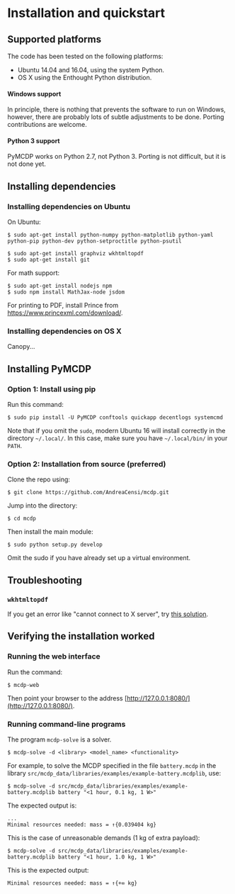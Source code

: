 # Installation and quickstart

## Supported platforms

The code has been tested on the following platforms:

* Ubuntu 14.04 and 16.04, using the system Python.
* OS X using the Enthought Python distribution.


#### Windows support

In principle, there is nothing that prevents the software
to run on Windows, however, there are probably lots of subtle
adjustments to be done. Porting contributions are welcome.

#### Python 3 support

PyMCDP works on Python 2.7, not Python 3.
Porting is not difficult, but it is not done yet.


## Installing dependencies

### Installing dependencies on Ubuntu

On Ubuntu:

    $ sudo apt-get install python-numpy python-matplotlib python-yaml python-pip python-dev python-setproctitle python-psutil

    $ sudo apt-get install graphviz wkhtmltopdf
    $ sudo apt-get install git

For math support:

    $ sudo apt-get install nodejs npm
    $ sudo npm install MathJax-node jsdom

For printing to PDF, install Prince from https://www.princexml.com/download/.

### Installing dependencies on OS X

Canopy...

## Installing PyMCDP

### Option 1: Install using pip

Run this command:

    $ sudo pip install -U PyMCDP conftools quickapp decentlogs systemcmd

Note that if you omit the ``sudo``, modern Ubuntu 16 will install
correctly in the directory ``~/.local/``. In this case,
make sure you have ``~/.local/bin/`` in your ``PATH``.

### Option 2: Installation from source (preferred)

Clone the repo using:

    $ git clone https://github.com/AndreaCensi/mcdp.git

Jump into the directory:

    $ cd mcdp

Then install the main module:

    $ sudo python setup.py develop

Omit the sudo if you have already set up a virtual environment.

## Troubleshooting

### ``wkhtmltopdf``

If you get an error like "cannot connect to X server", try  [this solution](http://stackoverflow.com/a/34947479/334788).



## Verifying the installation worked

### Running the web interface

Run the command:

    $ mcdp-web

Then point your browser to the address [http://127.0.0.1:8080/](http://127.0.0.1:8080/).

### Running command-line programs

The program ``mcdp-solve`` is a solver.

    $ mcdp-solve -d <library> <model_name> <functionality>

For example, to solve the MCDP specified in the file ``battery.mcdp`` in
the library ``src/mcdp_data/libraries/examples/example-battery.mcdplib``, use:

    $ mcdp-solve -d src/mcdp_data/libraries/examples/example-battery.mcdplib battery "<1 hour, 0.1 kg, 1 W>"

The expected output is:

    ...
    Minimal resources needed: mass = ↑{0.039404 kg}

This is the case of unreasonable demands (1 kg of extra payload):

    $ mcdp-solve -d src/mcdp_data/libraries/examples/example-battery.mcdplib battery "<1 hour, 1.0 kg, 1 W>"

This is the expected output:

    Minimal resources needed: mass = ↑{+∞ kg}
